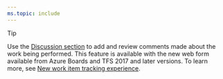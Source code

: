 ```yaml
---
ms.topic: include
---
```


> [!TIP]    
> Use the [Discussion section](/vsts/boards/work-items/work-item-form-controls#discussion) to add and review comments made about the work being performed. This feature is available with the new web form available from Azure Boards and TFS 2017 and later versions. To learn more, see [New work item tracking experience](/vsts/reference/process/new-work-item-experience). 